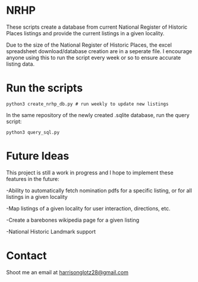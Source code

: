 # NRHP
These scripts create a database from current National Register of Historic Places listings and provide the current listings in a given locality.

Due to the size of the National Register of Historic Places, the excel spreadsheet download/database creation are in a seperate file. I encourage anyone using this to run the script every week or so to ensure accurate listing data.

# Run the scripts

```
python3 create_nrhp_db.py # run weekly to update new listings
```
In the same repository of the newly created .sqlite database, run the query script:
```
python3 query_sql.py
```

# Future Ideas
This project is still a work in progress and I hope to implement these features in the future:

-Ability to automatically fetch nomination pdfs for a specific listing, or for all listings in a given locality

-Map listings of a given locality for user interaction, directions, etc.

-Create a barebones wikipedia page for a given listing

-National Historic Landmark support

# Contact
Shoot me an email at harrisonglotz28@gmail.com
